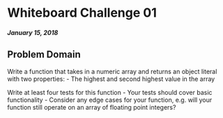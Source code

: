 # Whiteboard Challenge 01
##### January 15, 2018
     

## Problem Domain
Write a function that takes in a numeric array and returns an object literal with two properties: - The highest and second highest value in the array

Write at least four tests for this function - Your tests should cover basic functionality - Consider any edge cases for your function, e.g. will your function still operate on an array of floating point integers?